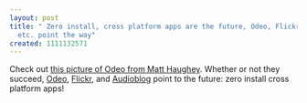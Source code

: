 ```yaml
---
layout: post
title: " Zero install, cross platform apps are the future, Odeo, Flickr, Audioblog,
  etc. point the way"
created: 1111132571
---
```

<p>Check out <a href="http://www.flickr.com/photo_zoom.gne?id=6738514&size=o">this picture of Odeo from Matt Haughey</a>. Whether or not they succeed, <a href="http://odeo.com/">Odeo</a>, <a href="http://flickr.com/photos/roland/">Flickr</a>, and <a href="http://www.audioblog.com/">Audioblog</a> point to the future: zero install cross platform apps!</p>




